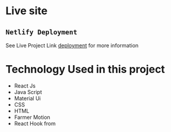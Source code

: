 # Live site 
## `Netlify Deployment`
See Live Project Link [deployment](https://youthful-lalande-13f18e.netlify.app/) for more information

# Technology Used in this project
* React Js
* Java Script
* Material Ui
* CSS
* HTML
* Farmer Motion
* React Hook from
